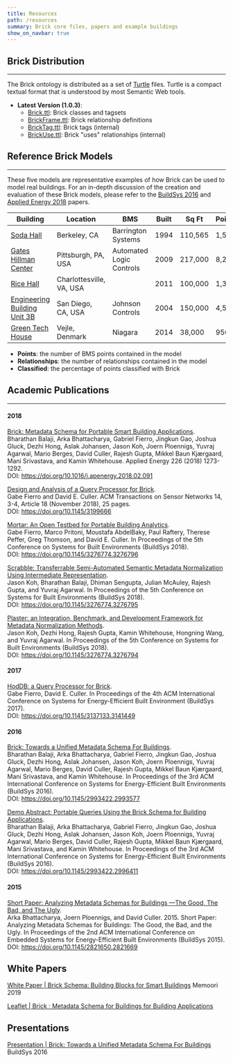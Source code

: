 ```yaml
---
title: Resources
path: /resources
summary: Brick core files, papers and example buildings
show_on_navbar: true
---
```


## Brick Distribution
---

The Brick ontology is distributed as a set of [Turtle][15] files.
Turtle is a compact textual format that is understood by most Semantic Web tools.


- **Latest Version (1.0.3)**:
   - [Brick.ttl][1]: Brick classes and tagsets
   - [BrickFrame.ttl][2]: Brick relationship definitions
   - [BrickTag.ttl][3]: Brick tags (internal)
   - [BrickUse.ttl][4]: Brick "uses" relationships (internal)

## Reference Brick Models
---
These five models are representative examples of how Brick can be used to model real buildings.
For an in-depth discussion of the creation and evaluation of these Brick models, please refer to the [BuildSys 2016][6] and [Applied Energy 2018][5] papers.

Building  |Location| BMS  | Built | Sq Ft | Points | Classified | Relationships
----------|--------|------|-------|-------|----------|--------------|----------------
[Soda Hall][10] | Berkeley, CA | Barrington Systems | 1994  | 110,565  | 1,586  | 98.7%  | 1,939
[Gates Hillman Center][11]  | Pittsburgh, PA, USA  | Automated Logic Controls | 2009  | 217,000 | 8,292  | 99%  | 35,693
[Rice Hall][12]  | Charlottesville, VA, USA  | | 2011  | 100,000 | 1,300  | 98.5%  | 2,158
[Engineering Building Unit 3B][13]  | San Diego, CA, USA  | Johnson Controls  | 2004 | 150,000 | 4,594 | 96% | 8,383
[Green Tech House][14] | Vejle, Denmark | Niagara | 2014 | 38,000 | 956 | 98.8% | 19,086

- **Points**: the number of BMS points contained in the model
- **Relationships**: the number of relationships contained in the model
- **Classified**: the percentage of points classified with Brick

## Academic Publications
---

#### 2018

[Brick: Metadata Schema for Portable Smart Building Applications][5].    
Bharathan Balaji, Arka Bhattacharya, Gabriel Fierro, Jingkun Gao, Joshua Gluck, Dezhi Hong, Aslak Johansen, Jason Koh, Joern Ploennigs, Yuvraj Agarwal, Mario Berges, David Culler, Rajesh Gupta, Mikkel Baun Kjærgaard, Mani Srivastava, and Kamin Whitehouse. Applied Energy 226 (2018) 1273-1292.    
DOI: https://doi.org/10.1016/j.apenergy.2018.02.091    

[Design and Analysis of a Query Processor for Brick][17].    
Gabe Fierro and David E. Culler. ACM Transactions on Sensor Networks 14, 3-4, Article 18 (November 2018), 25 pages.    
DOI: https://doi.org/10.1145/3199666

[Mortar: An Open Testbed for Portable Building Analytics][18].    
Gabe Fierro, Marco Pritoni, Moustafa AbdelBaky, Paul Raftery, Therese Peffer, Greg Thomson, and David E. Culler. In Proceedings of the 5th Conference on Systems for Built Environments (BuildSys 2018).    
DOI: https://doi.org/10.1145/3276774.3276796

[Scrabble: Transferrable Semi-Automated Semantic Metadata Normalization Using Intermediate Representation][19].    
Jason Koh, Bharathan Balaji, Dhiman Sengupta, Julian McAuley, Rajesh Gupta, and Yuvraj Agarwal.  In Proceedings of the 5th Conference on Systems for Built Environments (BuildSys 2018).    
DOI: https://doi.org/10.1145/3276774.3276795

[Plaster: an Integration, Benchmark, and Development Framework for Metadata Normalization Methods][20].     
Jason Koh, Dezhi Hong, Rajesh Gupta, Kamin Whitehouse, Hongning Wang, and Yuvraj Agarwal. In Proceedings of the 5th Conference on Systems for Built Environments (BuildSys 2018).    
DOI: https://doi.org/10.1145/3276774.3276794

#### 2017

[HodDB: a Query Processor for Brick][16].    
Gabe Fierro, David E. Culler. In Proceedings of the 4th ACM International Conference on Systems for Energy-Efficient Built Environment (BuildSys 2017).    
DOI: https://doi.org/10.1145/3137133.3141449

#### 2016

[Brick: Towards a Unified Metadata Schema For Buildings][6].    
Bharathan Balaji, Arka Bhattacharya, Gabriel Fierro, Jingkun Gao, Joshua Gluck, Dezhi Hong, Aslak Johansen, Jason Koh, Joern Ploennigs, Yuvraj Agarwal, Mario Berges, David Culler, Rajesh Gupta, Mikkel Baun Kjærgaard, Mani Srivastava, and Kamin Whitehouse. In Proceedings of the 3rd ACM International Conference on Systems for Energy-Efficient Built Environments (BuildSys 2016).    
DOI: https://doi.org/10.1145/2993422.2993577    

[Demo Abstract: Portable Queries Using the Brick Schema for Building Applications][8].    
Bharathan Balaji, Arka Bhattacharya, Gabriel Fierro, Jingkun Gao, Joshua Gluck, Dezhi Hong, Aslak Johansen, Jason Koh, Joern Ploennigs, Yuvraj Agarwal, Mario Berges, David Culler, Rajesh Gupta, Mikkel Baun Kjærgaard, Mani Srivastava, and Kamin Whitehouse. In Proceedings of the 3rd ACM International Conference on Systems for Energy-Efficient Built Environments (BuildSys 2016).    
DOI: https://doi.org/10.1145/2993422.2996411

#### 2015

[Short Paper: Analyzing Metadata Schemas for Buildings —The Good, The Bad, and The Ugly][21].   
Arka Bhattacharya, Joern Ploennigs, and David Culler. 2015. Short Paper: Analyzing Metadata Schemas for Buildings: The Good, the Bad, and the Ugly. In Proceedings of the 2nd ACM International Conference on Embedded Systems for Energy-Efficient Built Environments (BuildSys 2015).    
DOI: https://doi.org/10.1145/2821650.2821669

## White Papers

[White Paper | Brick Schema: Building Blocks for Smart Buildings](https://www.memoori.com/wp-content/uploads/2016/06/Brick_Schema_Whitepaper.pdf)
Memoori 2019

[Leaflet | Brick : Metadata Schema for Buildings for Building Applications][9]

## Presentations
[Presentation | Brick: Towards a Unified Metadata Schema For Buildings][7]
BuildSys 2016


[1]: https://brickschema.org/ttl/Brick.ttl
[2]: https://brickschema.org/ttl/BrickFrame.ttl
[3]: https://brickschema.org/ttl/BrickTag.ttl
[4]: https://brickschema.org/ttl/BrickUse.ttl
[5]: https://www.sciencedirect.com/science/article/pii/S0306261918302162
[6]: https://brickschema.org/papers/Brick-BuildSys2016.pdf
[7]: https://brickschema.org/papers/Brick_BuildSys_Presentation.pdf
[8]: https://brickschema.org/papers/Brick_BuildSys2016_Demo.pdf
[9]: https://brickschema.org/docs/Brick-Leaflet.pdf
[10]: https://brickschema.org/ttl/soda_brick.ttl
[11]: https://brickschema.org/ttl/ghc_brick.ttl
[12]: https://brickschema.org/ttl/rice_brick.ttl
[13]: https://brickschema.org/ttl/ebu3b_brick.ttl
[14]: https://brickschema.org/ttl/gtc_brick.ttl
[15]: https://www.w3.org/TR/turtle/
[16]: http://people.eecs.berkeley.edu/~gtfierro/papers/hoddb.pdf
[17]: http://people.eecs.berkeley.edu/~gtfierro/papers/hoddb_tosn.pdf
[18]: http://people.eecs.berkeley.edu/~gtfierro/papers/mortar.pdf
[19]: http://mesl.ucsd.edu/pubs/Jason_BuildSys2018Scrabble.pdf
[20]: https://jbkoh.github.io/pdf/buildsys2018_plaster.pdf
[21]: http://sdb.cs.berkeley.edu/sdb/files/publications/sdb/buildsys2015_metadatasurvey.pdf
